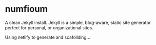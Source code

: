 # numfioum
A clean Jekyll install.
Jekyll is a simple, blog-aware, static site generator perfect for personal, or organizational sites.

Using netlify to generate and scafollding...
